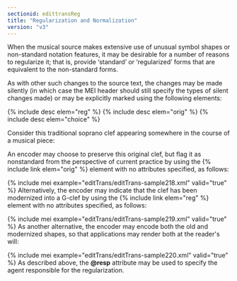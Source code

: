 ```yaml
---
sectionid: edittransReg
title: "Regularization and Normalization"
version: "v3"
---
```


When the musical source makes extensive use of unusual symbol shapes or non-standard
notation
features, it may be desirable for a number of reasons to regularize it; that is,
provide ‘standard’ or ‘regularized’ forms that are
equivalent to the non-standard forms.

As with other such changes to the source text, the changes may be made silently (in
which
case the MEI header should still specify the types of silent changes made) or may
be
explicitly marked using the following elements:



{% include desc elem="reg" %}
{% include desc elem="orig" %}
{% include desc elem="choice" %}




Consider this traditional soprano clef appearing somewhere in the course of a musical
piece:



An encoder may choose to preserve this original clef, but flag it as nonstandard from
the
perspective of current practice by using the {% include link elem="orig" %} element with no
attributes specified, as follows:

{% include mei example="editTrans/editTrans-sample218.xml" valid="true" %}
Alternatively, the encoder may indicate that the clef has been modernized into a G-clef
by
using the {% include link elem="reg" %} element with no attributes specified, as follows:

{% include mei example="editTrans/editTrans-sample219.xml" valid="true" %}
As another alternative, the encoder may encode both the old and modernized shapes,
so that
applications may render both at the reader's will:

{% include mei example="editTrans/editTrans-sample220.xml" valid="true" %}
As described above, the **@resp** attribute may be used to specify the agent
responsible for the regularization.

